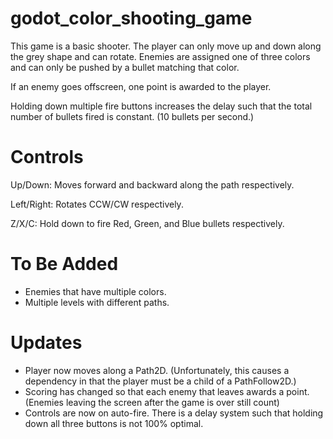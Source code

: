 # godot_color_shooting_game

This game is a basic shooter. The player can only move up and down along the grey shape and can rotate.
Enemies are assigned one of three colors and can only be pushed by a bullet matching that color.

If an enemy goes offscreen, one point is awarded to the player.

Holding down multiple fire buttons increases the delay such that the total number of bullets fired is constant. (10 bullets per second.)

# Controls

Up/Down: Moves forward and backward along the path respectively.

Left/Right: Rotates CCW/CW respectively.

Z/X/C: Hold down to fire Red, Green, and Blue bullets respectively.

# To Be Added

- Enemies that have multiple colors.
- Multiple levels with different paths.

# Updates

- Player now moves along a Path2D. (Unfortunately, this causes a dependency in that the player must be a child of a PathFollow2D.)
- Scoring has changed so that each enemy that leaves awards a point. (Enemies leaving the screen after the game is over still count)
- Controls are now on auto-fire. There is a delay system such that holding down all three buttons is not 100% optimal.
